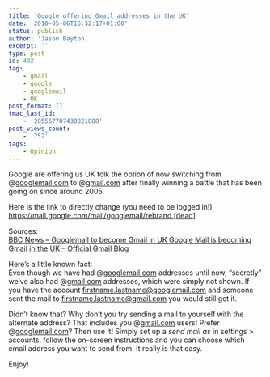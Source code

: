 ```yaml
---
title: 'Google offering Gmail addresses in the UK'
date: '2010-05-06T16:32:17+01:00'
status: publish
author: 'Jason Bayton'
excerpt: ''
type: post
id: 482
tag:
    - gmail
    - google
    - googlemail
    - UK
post_format: []
tmac_last_id:
    - '205557707430821888'
post_views_count:
    - '752'
tags:
    - Opinion
---
```

Google are offering us UK folk the option of now switching from @[googlemail.com](http://googlemail.com) to @[gmail.com](http://gmail.com) after finally winning a battle that has been going on since around 2005.

Here is the link to directly change (you need to be logged in!)  
[https://mail.google.com/mail/googlemail/rebrand \[dead\]](https://mail.google.com/mail/googlemail/rebrand)

Sources:  
[BBC News – Googlemail to become Gmail in UK  ](http://goo.gl/7Kc5)[Google Mail is becoming Gmail in the UK – Official Gmail Blog](http://goo.gl/5yW8)

Here’s a little known fact:  
Even though we have had @[googlemail.com](http://googlemail.com) addresses until now, “secretly” we’ve also had @[gmail.com](http://gmail.com) addresses, which were simply not shown. If you have the account <firstname.lastname@googlemail.com> and someone sent the mail to <firstname.lastname@gmail.com> you would still get it.

Didn’t know that? Why don’t you try sending a mail to yourself with the alternate address? That includes you @[gmail.com](http://gmail.com) users! Prefer @[googlemail.com](http://googlemail.com)? Then use it! Simply set up a *send mail as* in settings &gt; accounts, follow the on-screen instructions and you can choose which email address you want to send from. It really is that easy.

Enjoy!